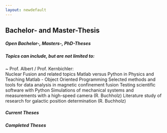 ```yaml
---
layout: newdefault
---
```


## Bachelor- and Master-Thesis

##### Open Bachelor-, Masters-, PhD-Theses
  ##### Topics can include, but are not limited to:
  
~ Prof. Albert / Prof. Kernbichler:  
  Nuclear Fusion and related topics 
  Matlab versus Python in Physics and Teaching
  Matlab - Object Oriented Programming
  Selected methods and tools for data analysis in magnetic confinement fusion
  Testing scientific software with Python
  Simulations of mechanical systems and measurements with a high-speed camera (R. Buchholz)
  Literature study of research for galactic position determination (R. Buchholz)

  
  ##### Current Theses
  ##### Completed Theses
